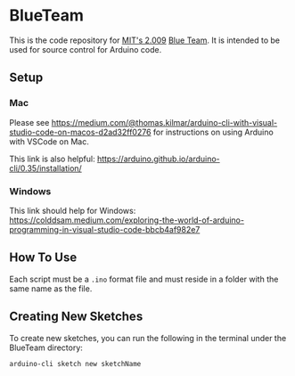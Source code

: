 # BlueTeam
This is the code repository for [MIT's 2.009](https://2009.mit.edu) [Blue Team](https://2009.mit.edu/teams/team-pages/blue).  It is intended to be used for source control for Arduino code.

## Setup

### Mac

Please see https://medium.com/@thomas.kilmar/arduino-cli-with-visual-studio-code-on-macos-d2ad32ff0276 for instructions on using Arduino with VSCode on Mac.

This link is also helpful: https://arduino.github.io/arduino-cli/0.35/installation/

### Windows

This link should help for Windows: https://colddsam.medium.com/exploring-the-world-of-arduino-programming-in-visual-studio-code-bbcb4af982e7

## How To Use

Each script must be a `.ino` format file and must reside in a folder with the same name as the file. 

## Creating New Sketches

To create new sketches, you can run the following in the terminal under the BlueTeam directory:

```bash
arduino-cli sketch new sketchName
```
